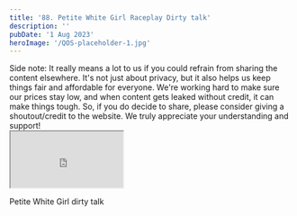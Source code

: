 ```yaml
---
title: '88. Petite White Girl Raceplay Dirty talk'
description: ''
pubDate: '1 Aug 2023'
heroImage: '/QOS-placeholder-1.jpg'
---
```

<div class="video_paragraph_header"> Side note: It really means a lot to us if you could refrain from sharing the content elsewhere. It's not just about privacy, but it also helps us keep things fair and affordable for everyone. We're working hard to make sure our prices stay low, and when content gets leaked without credit, it can make things tough. So, if you do decide to share, please consider giving a shoutout/credit to the website. We truly appreciate your understanding and support!</div>

<iframe src="https://drive.google.com/file/d/1ykM1gO2kCc9565GJfRSl_5W9_p-Z0FN7/preview" width="200" height="100" allow="autoplay" allowfullscreen="allowfullscreen"></iframe>

Petite White Girl dirty talk
<br>
<br>
<!---<a class="read_more" href="https://drive.google.com/file/d/1ykM1gO2kCc9565GJfRSl_5W9_p-Z0FN7/view?usp=sharing">Download</a>--->